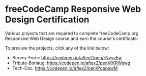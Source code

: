 # freeCodeCamp Responsive Web Design Certification
Various projects that are required to complete freeCodeCamp.org Responsive Web Design course and earn the course's certificate.

To preview the projects, click any of the link below:
- Survey-Form: https://codepen.io/aftex2/pen/rNvyvEw
- Tribute-Borlaug: https://codepen.io/aftex2/pen/KKRWewg
- Tech-Doc: https://codepen.io/aftex2/pen/PoepawM
